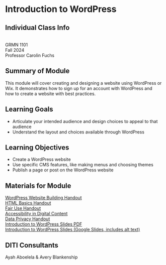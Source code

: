 # Introduction to WordPress

## Individual Class Info
<br>
GRMN 1101
<br>
Fall 2024<br>
Professor Carolin Fuchs

## Summary of Module
This module will cover creating and designing a website using WordPress or Wix. It demonstrates how to sign up for an account with WordPress and how to create a website with best practices. 

## Learning Goals
- Articulate your intended audience and design choices to appeal to that audience
- Understand the layout and choices available through WordPress


## Learning Objectives
- Create a WordPress website
- Use specific CMS features, like making menus and choosing themes
- Publish a page or post on the WordPress website


## Materials for Module

[WordPress Website Building Handout](https://github.com/NULabNortheastern/digitalassignmentshowcase/blob/main/handouts/website-building/Handout-WordPress.pdf)
<br>
[HTML Basics Handout](https://github.com/NULabNortheastern/digitalassignmentshowcase/blob/main/handouts/website-building/Handout-HTML_Introduction.pdf)
<br>
[Fair Use Handout](https://github.com/NULabNortheastern/digitalassignmentshowcase/blob/main/handouts/general/Copyright-Fair-Use.pdf)
<br>
[Accessibility in Digital Content](https://docs.google.com/document/d/1XAVk4nWyMzH2dEcxUuCb60kAogkYmLZ3nD0WiE0wFdo/edit?usp=sharing)
<br>
[Data Privacy Handout](https://docs.google.com/document/d/1jeJUWeRzk4P9e7kNMehdyXmBn8Fdssj-AtKBV0xITN8/edit?usp=sharing)
<br>
[Introduction to WordPress Slides PDF](https://github.com/NULabNortheastern/digitalassignmentshowcase/blob/main/website-building/fa24-fuchs-grmn1101-wordpress/FA24-Carolin-Fuchs-WordPress.pdf)
<br>
[Introduction to WordPress Slides (Google Slides, includes alt text)](https://docs.google.com/presentation/d/1eCuauhm4sC0jUpSDhHOkl85fPIkNsdFI8Af9tFqh7xQ/edit?usp=sharing)


## DITI Consultants
Ayah Aboelela & Avery Blankenship
